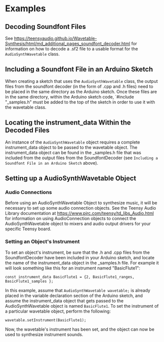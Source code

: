 # Examples

## Decoding Soundfont Files
See https://teensyaudio.github.io/Wavetable-Synthesis/html/md_additional_pages_soundfont_decoder.html for
information on how to decode a .sf2 file to a usable format for the `AudioSynthWavetable` class.

## Including a Soundfont File in an Arduino Sketch
When creating a sketch that uses the `AudioSynthWavetable` class, the output files from the soundfont decoder
(in the form of .cpp and .h files) need to be placed in the same directory as the Arduino sketch. Once 
these files are in the same directory, within the Arduino sketch code, `#include "<instrument-name>_samples.h"
must be added to the top of the sketch in order to use it with the wavetable class.

## Locating the instrument_data Within the Decoded Files
An instance of the `AudioSynthWavetable` object requires a complete instrument_data object to be passed to the
wavetable object. The instrument_data object can be found in the <instrument-name>_samples.h file that was included from 
the output files from the SoundfontDecoder (see `Including a Soundfont File in an Arduino Sketch` above).

## Setting up a AudioSynthWavetable Object
### Audio Connections
Before using an AudioSynthWavetable Object to synthesize music, it will be necessary to set up some audio connection
objects. See the Teensy Audio Library documentation at https://www.pjrc.com/teensy/td_libs_Audio.html for information
on using AudioConnection objects to connect the AudioSynthWavetable object to mixers and audio output drivers for
your specific Teensy board.

### Setting an Object's Instrument
To set an object's instrument, be sure that the .h and .cpp files from the SoundfontDecoder have been included in 
your Arduino sketch, and locate the name of the instrument_data object in the <instrument-name>_samples.h file. For
example it will look something like this for an instrument named "BasicFlute1":

`const instrument_data BasicFlute1 = {2, BasicFlute1_ranges, BasicFlute1_samples };`

In this example, assume that `AudioSynthWavetable wavetable;` is already placed in the variable declaration section of the Arduino
sketch, and assume the instrument_data object that gets passed to the AudioSynthWavetable object is named `BasicFlute1`.
To set the instrument of a particular wavetable object, perform the following:

`wavetable.setInstrument(BasicFlute1);`

Now, the wavetable's instrument has been set, and the object can now be used to synthesize instrument sounds.




